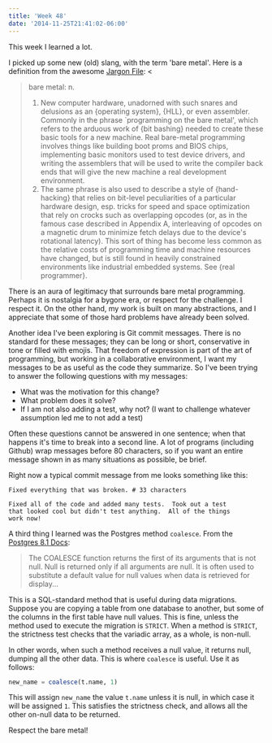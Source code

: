 ```yaml
---
title: 'Week 48'
date: '2014-11-25T21:41:02-06:00'
---
```


This week I learned a lot.

I picked up some new (old) slang, with the term 'bare metal'.  Here is a definition from the awesome <a href='http://www.catb.org/jargon/oldversions/jarg262.txt'>Jargon File</a>:
<
> bare metal: n. 
> 1. New computer hardware, unadorned with such snares and delusions as an {operating system}, {HLL}, or even assembler.  Commonly in the phrase `programming on the bare metal', which refers to the arduous work of {bit bashing} needed to create these basic tools for a new machine.  Real bare-metal programming involves things like building boot proms and BIOS chips, implementing basic monitors used to test device drivers, and writing the assemblers that will be used to write the compiler back ends that will give the new machine a real development environment.
> 2. The same phrase is also used to describe a style of {hand-hacking} that relies on bit-level peculiarities of a particular hardware design, esp. tricks for speed and space optimization that rely on crocks such as overlapping opcodes (or, as in the famous case described in Appendix A, interleaving of opcodes on a magnetic drum to minimize fetch delays due to the device's rotational latency).  This sort of thing has become less common as the relative costs of programming time and machine resources have changed, but is still found in heavily constrained environments like industrial embedded systems.  See {real programmer}.
</em>
There is an aura of legitimacy that surrounds bare metal programming.  Perhaps it is nostalgia for a bygone era, or respect for the challenge.  I respect it.  On the other hand, my work is built on many abstractions, and I appreciate that some of those hard problems have already been solved.

Another idea I've been exploring is Git commit messages.  There is no standard for these messages; they can be long or short, conservative in tone or filled with emojis.  That freedom of expression is part of the art of programming, but working in a collaborative environment, I want my messages to be as useful as the code they summarize.  So I've been trying to answer the following questions with my messages:

* What was the motivation for this change?
* What problem does it solve?
* If I am not also adding a test, why not?  (I want to challenge whatever assumption led me to not add a test)

Often these questions cannot be answered in one sentence; when that happens it's time to break into a second line.  A lot of programs (including Github) wrap messages before 80 characters, so if you want an entire message shown in as many situations as possible, be brief.

Right now a typical commit message from me looks something like this:

```
Fixed everything that was broken. # 33 characters

Fixed all of the code and added many tests.  Took out a test
that looked cool but didn't test anything.  All of the things
work now!
```

A third thing I learned was the Postgres method <code>coalesce</code>.  From the <a href='http://www.postgresql.org/docs/8.1/static/functions-conditional.html'>Postgres 8.1 Docs</a>:

> The COALESCE function returns the first of its arguments that is not null. Null is returned only if all arguments are null. It is often used to substitute a default value for null values when data is retrieved for display...</em>

This is a SQL-standard method that is useful during data migrations.  Suppose you are copying a table from one database to another, but some of the columns in the first table have null values.  This is fine, unless the method used to execute the migration is `STRICT`.  When a method is `STRICT`, the strictness test checks that the variadic array, as a whole, is non-null.

In other words, when such a method receives a null value, it returns null, dumping all the other data.  This is where `coalesce` is useful. Use it as follows:

```sql
new_name = coalesce(t.name, 1)
```

This will assign `new_name` the value `t.name` unless it is null, in which case it will be assigned `1`. This satisfies the strictness check, and allows all the other on-null data to be returned.

Respect the bare metal!
